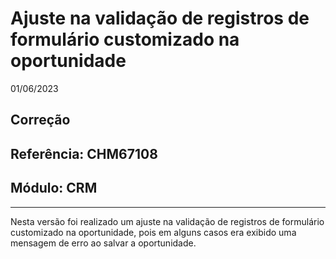 # Ajuste na validação de registros de formulário customizado na oportunidade
01/06/2023
## Correção
## Referência: CHM67108
## Módulo: CRM
***

Nesta versão foi realizado um ajuste na validação de registros de formulário customizado na oportunidade, pois em alguns casos era exibido uma mensagem de erro ao salvar a oportunidade.